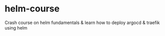 # helm-course
Crash course on helm fundamentals &amp; learn how to deploy argocd &amp; traefik using helm
